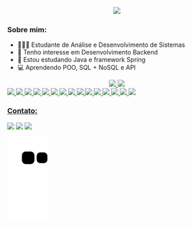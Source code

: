 <p align="center"> 
 <img width="1000em" src="https://raw.githubusercontent.com/barroscruzc/barroscruzc/main/title/title.gif" />
 </p>
<h3 align="left"> Sobre mim: </h1>
<div açogm="center>
<img src="https://2ijk7.csb.app/" />
 </div>

- 👩🏾‍💻 Estudante de Análise e Desenvolvimento de Sistemas
- 👀 Tenho interesse em Desenvolvimento Backend
- 🌱 Estou estudando Java e framework Spring
- 💻 Aprendendo POO, SQL + NoSQL e API

<div align="center">
 <a href="https://github.com/barroscruzc">
  <img height="160em" src="https://github-readme-stats.vercel.app/api?username=barroscruzc&show_icons=true&theme=radical&include_all_commits=true&count_private=true"/>
  <img height="160em" src="https://github-readme-stats.vercel.app/api/top-langs/?username=barroscruzc&layout=compact&langs_count=7&theme=radical"/>
</div>
 
 <div>
    <img height="30px" src="https://img.shields.io/badge/Python-14354C?style=for-the-badge&logo=python&logoColor=white" />
    <img height="30px" src="https://img.shields.io/badge/Java-ED8B00?style=for-the-badge&logo=java&logoColor=white" />
    <img height="30px" src="https://img.shields.io/badge/Spring_Boot-F2F4F9?style=for-the-badge&logo=spring-boot" />
    <img height="30px" src="https://img.shields.io/badge/apache_maven-C71A36?style=for-the-badge&logo=apachemaven&logoColor=white" />
    <img height="30px" src="https://img.shields.io/badge/Postman-FF6C37?style=for-the-badge&logo=Postman&logoColor=white" />
    <img height="30px" src="https://img.shields.io/badge/MySQL-005C84?style=for-the-badge&logo=mysql&logoColor=white" />
    <img height="30px" src="https://img.shields.io/badge/MongoDB-4EA94B?style=for-the-badge&logo=mongodb&logoColor=white" />
    <img height="30px" src="https://img.shields.io/badge/HTML5-E34F26?style=for-the-badge&logo=html5&logoColor=white" />
    <img height="30px" src="https://img.shields.io/badge/CSS3-1572B6?style=for-the-badge&logo=css3&logoColor=white" />
    <img height="30px" src="https://img.shields.io/badge/JavaScript-323330?style=for-the-badge&logo=javascript&logoColor=F7DF1E" />
    <img height="30px" src="https://img.shields.io/badge/Bootstrap-563D7C?style=for-the-badge&logo=bootstrap&logoColor=white" />
    <img height="30px" src="https://img.shields.io/badge/GIT-E44C30?style=for-the-badge&logo=git&logoColor=white" />
    <img height="30px" src="https://img.shields.io/badge/Eclipse-2C2255?style=for-the-badge&logo=eclipse&logoColor=white" />
    <img height="30px" src="https://img.shields.io/badge/VSCode-0078D4?style=for-the-badge&logo=visual%20studio%20code&logoColor=white" />
    <img height="30px" src="https://img.shields.io/badge/PyCharm-000000.svg?&style=for-the-badge&logo=PyCharm&logoColor=white" />
 </div>
 
 ### Contato:
 
<div> 
  <a href="https://www.linkedin.com/in/barroscruzc" target="_blank"><img width="112em" src="https://img.shields.io/badge/LinkedIn-0077B5?style=for-the-badge&logo=linkedin&logoColor=white" /></a>
  <a href="mailto:barroscruzc@gmail.com" target="_blank"><img width="90em" src="https://img.shields.io/badge/Gmail-D14836?style=for-the-badge&logo=gmail&logoColor=white" target="_blank"></a> 
 <a href="https://t.me/barroscruzc" target="_blank"><img width="113em" src="https://img.shields.io/badge/Telegram-2CA5E0?style=for-the-badge&logo=telegram&logoColor=white" /></a>
 
![Snake animation](https://github.com/barroscruzc/barroscruzc/blob/output/github-contribution-grid-snake.svg)
 
</div>
